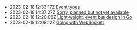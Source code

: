 * 2023-02-18 12:33:17Z [Event types](../4)
* 2023-02-18 14:37:27Z [Sorry, planned but not yet available](../0)
* 2023-02-18 12:20:00Z [Light-weight, event bus design in Go](../3)
* 2023-02-18 12:08:12Z [Going with WebSockets](../2)
